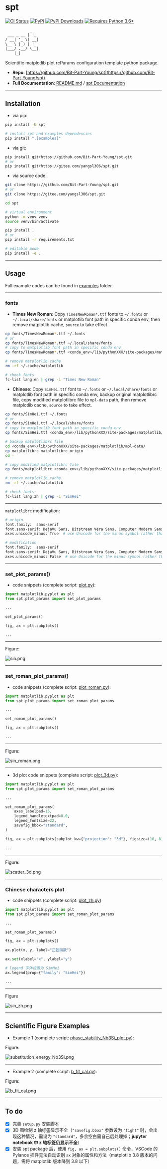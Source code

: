 # spt

[![CI Status](https://github.com/Bit-Part-Young/spt/actions/workflows/mkdocs-deploy.yml/badge.svg)](https://github.com/Bit-Part-Young/spt/actions/workflows/mkdocs-deploy.yml)
[![PyPi](https://img.shields.io/pypi/v/spt?logo=pypi&logoColor=white&label=PyPI)](https://pypi.org/project/spt/)
[![PyPI Downloads](https://img.shields.io/pypi/dm/spt?logo=pypi&logoColor=white&color=blue&label=PyPI%20downloads)](https://pypi.org/project/spt)
[![Requires Python 3.6+](https://img.shields.io/badge/Python-3.8+-blue.svg?logo=python&logoColor=white)](https://python.org/downloads)

```txt
           _
 ___ _ __ | |_
/ __| '_ \| __|
\__ \ |_) | |_
|___/ .__/ \__|
    |_|
```

Scientific matplotlib plot rcParams configuration template python package.

- **Repo**: [https://github.com/Bit-Part-Young/spt](https://github.com/Bit-Part-Young/spt)
- **Full Documentation**: [README.md](https://github.com/Bit-Part-Young/spt) / [spt Documentation](https://seekanotherland.xyz/spt/)

---

## Installation

- via pip:

```bash
pip install -U spt

# install spt and examples dependencies
pip install ".[examples]"
```

- via git:

```bash
pip install git+https://github.com/Bit-Part-Young/spt.git
# or
pip install git+https://gitee.com/yangsl306/spt.git
```

- via source code:

```bash
git clone https://github.com/Bit-Part-Young/spt.git
# or
git clone https://gitee.com/yangsl306/spt.git

cd spt

# virtual environment
python -m venv venv
source venv/bin/activate

pip install .
# or 
pip install -r requirements.txt

# editable mode
pip install -e .
```

---

## Usage

Full example codes can be found in [examples](https://github.com/Bit-Part-Young/spt/tree/master/examples) folder.

---

### fonts

- **Times New Roman**: Copy `TimesNewRoman*.ttf` fonts to `~/.fonts` or `~/.local/share/fonts` or matplotlib font path in specific conda env, then remove matplotlib cache, `source` to take effect.

```bash
cp fonts/TimesNewRoman*.ttf ~/.fonts
# or
cp fonts/TimesNewRoman*.ttf ~/.local/share/fonts
# copy to matplotlib font path in specific conda env
cp fonts/TimesNewRoman*.ttf <conda_env>/lib/pythonXXX/site-packages/matplotlib/mpl-data/fonts/ttf/

# remove matplotlib cache
rm -rf ~/.cache/matplotlib

# check fonts
fc-list lang:en | grep -i "Times New Roman"
```

- **Chinese**: Copy `SimHei.ttf` font to `~/.fonts` or `~/.local/share/fonts` or matplotlib font path in specific conda env, backup original matplotlibrc file, copy modified matplotlibrc file to `mpl-data` path, then remove matplotlib cache, `source` to take effect.

```bash
cp fonts/SimHei.ttf ~/.fonts
# or
cp fonts/SimHei.ttf ~/.local/share/fonts
# copy to matplotlib font path in specific conda env
cp fonts/SimHei.ttf <conda_env>/lib/pythonXXX/site-packages/matplotlib/mpl-data/fonts/ttf/

# backup matplotlibrc file
cd <conda_env>/lib/pythonXXX/site-packages/matplotlib/mpl-data/
cp matplotlibrc matplotlibrc_origin
cd -

# copy modified matplotlibrc file
cp fonts/matplotlibrc <conda_env>/lib/pythonXXX/site-packages/matplotlib/mpl-data/

# remove matplotlib cache
rm -rf ~/.cache/matplotlib

# check fonts
fc-list lang:zh | grep -i "SimHei"
```

---

`matplotlibrc` modification:

```bash
# origin 
font.family:  sans-serif
font.sans-serif: DejaVu Sans, Bitstream Vera Sans, Computer Modern Sans Serif, Lucida Grande, Verdana, Geneva, Lucid, Arial, Helvetica, Avant Garde, sans-serif
axes.unicode_minus: True  # use Unicode for the minus symbol rather than hyphen.  See

# modification
font.family:  sans-serif
font.sans-serif: DejaVu Sans, Bitstream Vera Sans, Computer Modern Sans Serif, Lucida Grande, Verdana, Geneva, Lucid, Arial, Helvetica, Avant Garde, sans-serif, SimHei, Times New Roman, Times
axes.unicode_minus: False  # use Unicode for the minus symbol rather than hyphen.  See
```

---

### set_plot_params()

- code snippets (complete script: [plot.py](https://github.com/Bit-Part-Young/spt/blob/master/examples/plot.py)):

```python
import matplotlib.pyplot as plt
from spt.plot_params import set_plot_params

...

set_plot_params()

fig, ax = plt.subplots()

...

```

---

Figure:

![sin.png](./assets/figures/sin.png)

---

### set_roman_plot_params()

- code snippets (complete script: [plot_roman.py](https://github.com/Bit-Part-Young/spt/blob/master/examples/plot_roman.py)):

```python
import matplotlib.pyplot as plt
from spt.plot_params import set_roman_plot_params

...

set_roman_plot_params()

fig, ax = plt.subplots()

...

```

---

Figure:

![sin_roman.png](./assets/figures/sin_roman.png)

---

- 3d plot code snippets (complete script: [plot_3d.py](https://github.com/Bit-Part-Young/spt/blob/master/examples/plot_3d.py)):

```python
import matplotlib.pyplot as plt
from spt.plot_params import set_roman_plot_params

...

set_roman_plot_params(
    axes_labelpad=15,
    legend_handletextpad=0.0,
    legend_fontsize=22,
    savefig_bbox="standard",
)

fig, ax = plt.subplots(subplot_kw={"projection": "3d"}, figsize=(10, 8))

...

```

---

Figure:

![scatter_3d.png](./assets/figures/scatter_3d.png)

---

### Chinese characters plot

- code snippets (complete script: [plot_zh.py](https://github.com/Bit-Part-Young/spt/blob/master/examples/plot_zh.py))

```python
import matplotlib.pyplot as plt
from spt.plot_params import set_roman_plot_params

...

set_roman_plot_params()

fig, ax = plt.subplots()

ax.plot(x, y, label="正弦函数")

ax.set(xlabel="x", ylabel="y")

# legend 字体设置为 SimHei
ax.legend(prop={"family": "SimHei"})

...

```

---

Figure

![sin_zh.png](./assets/figures/sin_zh.png)

---

## Scientific Figure Examples

- Example 1 (complete script: [phase_stability_Nb3Si_plot.py](https://github.com/Bit-Part-Young/spt/blob/master/examples/phase-stability-Nb3Si-plot/phase_stability_Nb3Si_plot.py)):

Figure:

![substitution_energy_Nb3Si.png](./assets/figures/substitution_energy_Nb3Si.png)

---

- Example 2 (complete script: [b_fit_cal.py](https://github.com/Bit-Part-Young/spt/blob/master/examples/fit-cal-b-plot/b_fit_cal.py)):

Figure:

![b_fit_cal.png](./assets/figures/b_fit_cal.png)

---

## To do

- [x] 完善 `setup.py` 安装脚本
- [x] 3D 图绘制 z 轴标签显示不全（`"savefig.bbox"` 参数设为 `"tight"` 时，会出现这种情况，需设为 `"standard"`，多余空白需自己后处理掉；**jupyter notebook 中 z 轴标签仍显示不全**）
- [x] 安装 spt package 后，使用 `fig, ax = plt.subplots()` 命令，VSCode 的 Pylance 插件无法自动识别 `ax` 对象的属性和方法（matplotlib 3.8 版本的问题，需将 matplotlib 版本降到 3.8 以下）
